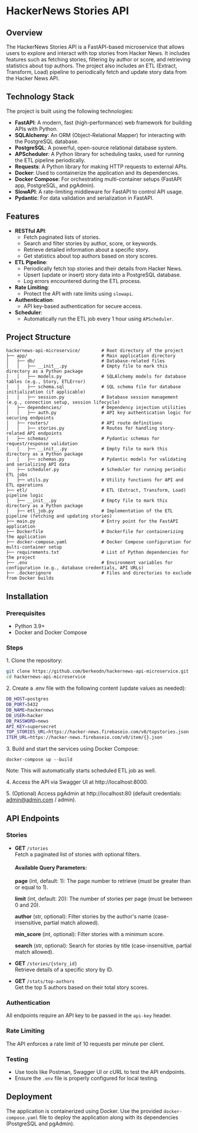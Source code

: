 # HackerNews Stories API

## Overview

The HackerNews Stories API is a FastAPI-based microservice that allows users to explore and interact with top stories from Hacker News. It includes features such as fetching stories, filtering by author or score, and retrieving statistics about top authors. The project also includes an ETL (Extract, Transform, Load) pipeline to periodically fetch and update story data from the Hacker News API.

## Technology Stack

The project is built using the following technologies:

- **FastAPI**: A modern, fast (high-performance) web framework for building APIs with Python.
- **SQLAlchemy**: An ORM (Object-Relational Mapper) for interacting with the PostgreSQL database.
- **PostgreSQL**: A powerful, open-source relational database system.
- **APScheduler**: A Python library for scheduling tasks, used for running the ETL pipeline periodically.
- **Requests**: A Python library for making HTTP requests to external APIs.
- **Docker**: Used to containerize the application and its dependencies.
- **Docker Compose**: For orchestrating multi-container setups (FastAPI app, PostgreSQL, and pgAdmin).
- **SlowAPI**: A rate-limiting middleware for FastAPI to control API usage.
- **Pydantic**: For data validation and serialization in FastAPI.

## Features

- **RESTful API**:
  - Fetch paginated lists of stories.
  - Search and filter stories by author, score, or keywords.
  - Retrieve detailed information about a specific story.
  - Get statistics about top authors based on story scores.
- **ETL Pipeline**:
  - Periodically fetch top stories and their details from Hacker News.
  - Upsert (update or insert) story data into a PostgreSQL database.
  - Log errors encountered during the ETL process.
- **Rate Limiting**:
  - Protect the API with rate limits using `slowapi`.
- **Authentication**:
  - API key-based authentication for secure access.
- **Scheduler**:
  - Automatically run the ETL job every 1 hour using `APScheduler`.

## Project Structure
```
hackernews-api-microservice/        # Root directory of the project
├── app/                            # Main application directory
│   ├── db/                         # Database-related files
│   │   ├── __init__.py             # Empty file to mark this directory as a Python package
│   │   ├── models.py               # SQLAlchemy models for database tables (e.g., Story, ETLError)
│   │   ├── schema.sql              # SQL schema file for database initialization (if applicable)
│   │   ├── session.py              # Database session management (e.g., connection setup, session lifecycle)
│   ├── dependencies/               # Dependency injection utilities
│   │   ├── auth.py                 # API key authentication logic for securing endpoints
│   ├── routers/                    # API route definitions
│   │   ├── stories.py              # Routes for handling story-related API endpoints
│   ├── schemas/                    # Pydantic schemas for request/response validation
│   │   ├── __init__.py             # Empty file to mark this directory as a Python package
│   │   ├── schemas.py              # Pydantic models for validating and serializing API data
│   ├── scheduler.py                # Scheduler for running periodic ETL jobs
│   ├── utils.py                    # Utility functions for API and ETL operations
├── etl/                            # ETL (Extract, Transform, Load) pipeline logic
│   ├── __init__.py                 # Empty file to mark this directory as a Python package
│   ├── etl_job.py                  # Implementation of the ETL pipeline (fetching and updating stories)
├── main.py                         # Entry point for the FastAPI application
├── Dockerfile                      # Dockerfile for containerizing the application
├── docker-compose.yaml             # Docker Compose configuration for multi-container setup
├── requirements.txt                # List of Python dependencies for the project
├── .env                            # Environment variables for configuration (e.g., database credentials, API URLs)
├── .dockerignore                   # Files and directories to exclude from Docker builds
```
## Installation

### Prerequisites

- Python 3.9+
- Docker and Docker Compose

### Steps

1\. Clone the repository:

``` bash
git clone https://github.com/berkeodn/hackernews-api-microservice.git
cd hackernews-api-microservice
```

2\. Create a .env file with the following content (update values as needed):

```bash
DB_HOST=postgres
DB_PORT=5432
DB_NAME=hackernews
DB_USER=hacker
DB_PASSWORD=news
API_KEY=supersecret
TOP_STORIES_URL=https://hacker-news.firebaseio.com/v0/topstories.json
ITEM_URL=https://hacker-news.firebaseio.com/v0/item/{}.json

```

3\. Build and start the services using Docker Compose:

```
docker-compose up --build
```
Note: This will automatically starts scheduled ETL job as well.

4\. Access the API via Swagger UI at http://localhost:8000.

5\. (Optional) Access pgAdmin at http://localhost:80 (default credentials: admin@admin.com / admin).

API Endpoints
-------------

### Stories

-   **GET** `/stories`\
    Fetch a paginated list of stories with optional filters.
    #### Available Query Parameters:
    **page** (int, default: 1): The page number to retrieve (must be greater than or equal to 1).

    **limit** (int, default: 20): The number of stories per page (must be between 0 and 20).
    
    **author** (str, optional): Filter stories by the author's name (case-insensitive, partial match allowed).

    **min_score** (int, optional): Filter stories with a minimum score.
    
    **search** (str, optional): Search for stories by title (case-insensitive, partial match allowed).

-   **GET** `/stories/{story_id}`\
    Retrieve details of a specific story by ID.

-   **GET** `/stats/top-authors`\
    Get the top 5 authors based on their total story scores.

### Authentication

All endpoints require an API key to be passed in the `api-key` header.

### Rate Limiting

The API enforces a rate limit of 10 requests per minute per client.

### Testing

-   Use tools like Postman, Swagger UI or cURL to test the API endpoints.
-   Ensure the `.env` file is properly configured for local testing.

Deployment
----------

The application is containerized using Docker. Use the provided `docker-compose.yaml` file to deploy the application along with its dependencies (PostgreSQL and pgAdmin).
